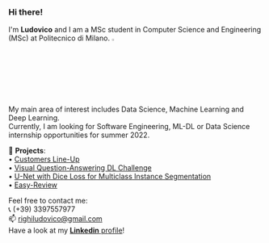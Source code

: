 ### Hi there!

I'm **Ludovico** and I am a MSc student in Computer Science and Engineering (MSc) at Politecnico di Milano.  <img width="3%" src="https://user-images.githubusercontent.com/52406034/141650515-e762b8fe-d829-4bed-be1e-b1a37f95251b.png">
 


My main area of interest includes Data Science, Machine Learning and Deep Learning.  
Currently, I am looking for Software Engineering, ML-DL or Data Science internship opportunities for summer 2022.

📌 **Projects**:  
• [Customers Line-Up](https://github.com/LudovicoRighi/Customer-LineUp)  
• [Visual Question-Answering DL Challenge](https://github.com/LudovicoRighi/Visual-Question-Answering-DL-Challenge)  
• [U-Net with Dice Loss for Multiclass Instance Segmentation](https://github.com/LudovicoRighi/U-Net-with-Dice-Loss-for-Multiclass-Instance-Segmentation)  
• [Easy-Review](https://github.com/LudovicoRighi/EasyReview)  


Feel free to contact me:  
📞 (+39) 3397557977  
📫 righiludovico@gmail.com  
Have a look at my [**Linkedin** profile](https://www.linkedin.com/in/ludovico-righi-18b886167/)! 


<!--
**LudovicoRighi/LudovicoRighi** is a ✨ _special_ ✨ repository because its `README.md` (this file) appears on your GitHub profile.

Here are some ideas to get you started:

- 🔭 I’m currently working on ...
- 🌱 I’m currently learning ...
- 👯 I’m looking to collaborate on ...
- 🤔 I’m looking for help with ...
- 💬 Ask me about ...
- 📫 How to reach me: ...
- 😄 Pronouns: ...
- ⚡ Fun fact: ...
-->
